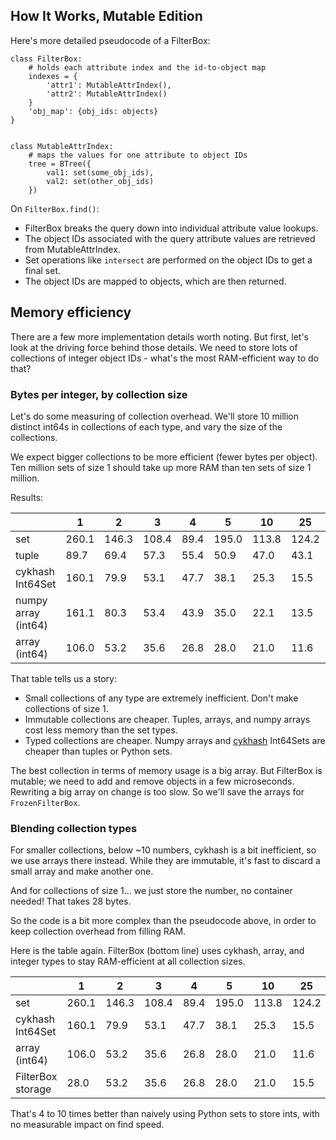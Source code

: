 ## How It Works, Mutable Edition

Here's more detailed pseudocode of a FilterBox:

```
class FilterBox:
    # holds each attribute index and the id-to-object map
    indexes = {
        'attr1': MutableAttrIndex(),
        'attr2': MutableAttrIndex()
    }
    'obj_map': {obj_ids: objects}
}


class MutableAttrIndex: 
    # maps the values for one attribute to object IDs
    tree = BTree({
        val1: set(some_obj_ids), 
        val2: set(other_obj_ids)
    })
```

On `FilterBox.find()`:
 - FilterBox breaks the query down into individual attribute value lookups.
 - The object IDs associated with the query attribute values are retrieved from MutableAttrIndex.
 - Set operations like `intersect` are performed on the object IDs to get a final set.
 - The object IDs are mapped to objects, which are then returned.

## Memory efficiency

There are a few more implementation details worth noting. But first, let's look at the driving force
behind those details. We need to store lots of collections of integer object IDs - what's the most RAM-efficient way to 
do that?

### Bytes per integer, by collection size

Let's do some measuring of collection overhead. We'll store 10 million distinct int64s in collections of each
type, and vary the size of the collections. 

We expect bigger collections to be more efficient (fewer bytes per object). Ten million sets of size 1 should 
take up more RAM than ten sets of size 1 million.

Results:

|                     | 1     | 2     | 3     | 4    | 5     | 10    | 25    | 50   | 100   | 1000  | 10000 |
|---------------------|-------|-------|-------|------|-------|-------|-------|------|-------|-------|-------|
| set                 | 260.1 | 146.3 | 108.4 | 89.4 | 195.0 | 113.8 | 124.2 | 78.3 | 116.9 | 65.5  | 85.5  |
| tuple               | 89.7  | 69.4  | 57.3  | 55.4 | 50.9  | 47.0  | 43.1  | 41.8 | 41.1  | 40.6  | 40.5  |
| cykhash Int64Set    | 160.1 | 79.9  | 53.1  | 47.7 | 38.1  | 25.3  | 15.5  | 23.5 | 22.4  | 17.1  | 13.7  |
| numpy array (int64) | 161.1 | 80.3  | 53.4  | 43.9 | 35.0  | 22.1  | 13.5  | 10.9 | 9.4   | 8.2   | 8.4   |
| array (int64)       | 106.0 | 53.2  | 35.6  | 26.8 | 28.0  | 21.0  | 11.6  | 10.6 | 9.1   | 8.3   | 8.1   |

That table tells us a story:
 - Small collections of any type are extremely inefficient. Don't make collections of size 1.
 - Immutable collections are cheaper. Tuples, arrays, and numpy arrays cost less memory than the set types.
 - Typed collections are cheaper. Numpy arrays and [cykhash](https://github.com/realead/cykhash) Int64Sets are cheaper than tuples or Python sets.

The best collection in terms of memory usage is a big array. But FilterBox is mutable; we need to add and remove
objects in a few microseconds. Rewriting a big array on change is too slow. So we'll save the arrays for 
`FrozenFilterBox`. 

### Blending collection types

For smaller collections, below ~10 numbers, cykhash is a bit inefficient, so we use arrays there instead.
While they are immutable, it's fast to discard a small array and make another one.

And for collections of size 1... we just store the number, no container needed! That takes 28 bytes.

So the code is a bit more complex than the pseudocode above, in order to keep collection overhead from filling RAM.

Here is the table again. FilterBox (bottom line) uses cykhash, array, and integer types to stay RAM-efficient at all 
collection sizes.

|                     | 1     | 2     | 3     | 4    | 5     | 10    | 25    | 50   | 100   | 1000  | 10000 |
|---------------------|-------|-------|-------|------|-------|-------|-------|------|-------|-------|-------|
| set                 | 260.1 | 146.3 | 108.4 | 89.4 | 195.0 | 113.8 | 124.2 | 78.3 | 116.9 | 65.5  | 85.5  |
| cykhash Int64Set    | 160.1 | 79.9  | 53.1  | 47.7 | 38.1  | 25.3  | 15.5  | 23.5 | 22.4  | 17.1  | 13.7  |
| array (int64)       | 106.0 | 53.2  | 35.6  | 26.8 | 28.0  | 21.0  | 11.6  | 10.6 | 9.1   | 8.3   | 8.1   |
| FilterBox storage   | 28.0  | 53.2  | 35.6  | 26.8 | 28.0  | 21.0  | 15.5  | 23.5 | 22.4  | 17.1  | 13.7  |

That's 4 to 10 times better than naively using Python sets to store ints, with no measurable impact on find speed.
